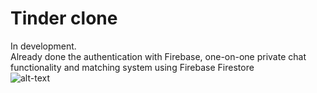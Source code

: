 # Tinder clone
In development.  
Already done the authentication with Firebase, one-on-one private chat functionality and matching system using Firebase Firestore  
![alt-text](https://github.com/ptuzinek/tinder_flutter/blob/master/tinder_full.gif)
